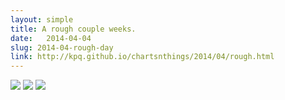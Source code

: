```yaml
---
layout: simple
title: A rough couple weeks. 
date:   2014-04-04
slug: 2014-04-rough-day
link: http://kpq.github.io/chartsnthings/2014/04/rough.html
---
```


<img src="{{site.baseurl}}/post-assets/{{page.slug}}/hmm.png">
<img src="{{site.baseurl}}/post-assets/{{page.slug}}/louisiana.jpg">
<img src="{{site.baseurl}}/post-assets/{{page.slug}}/scatter.jpg">

